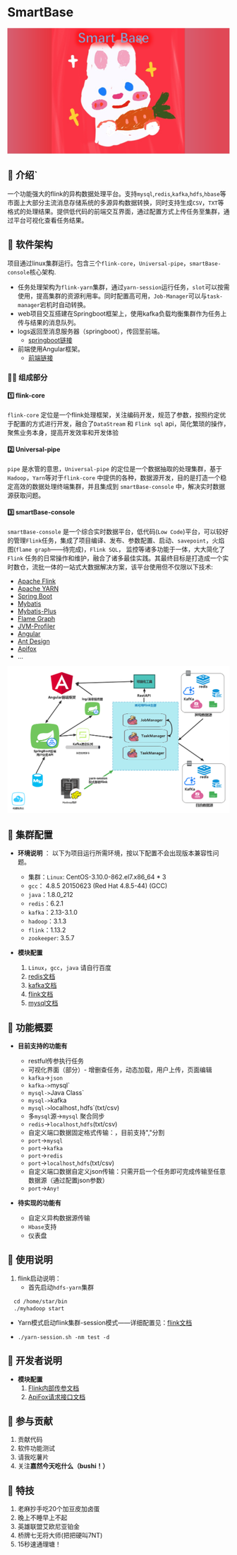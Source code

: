 # SmartBase

![logo](pics/logo1.png)
## 🚀 介绍`
一个功能强大的flink的异构数据处理平台。支持`mysql`,`redis`,`kafka`,`hdfs`,`hbase`等市面上大部分主流消息存储系统的多源异构数据转换，同时支持生成`CSV`，`TXT`等格式的处理结果。提供低代码的前端交互界面，通过配置方式上传任务至集群，通过平台可视化查看任务结果。

## 🍗 软件架构
项目通过linux集群运行。包含三个`flink-core`，`Universal-pipe`，`smartBase-console`核心架构.
- 任务处理架构为`flink-yarn`集群，通过`yarn-session`运行任务，`slot`可以按需使用，提高集群的资源利用率。同时配置高可用，`Job-Manager`可以与`task-manager`宕机时自动转换。
- web项目交互搭建在Springboot框架上，使用kafka负载均衡集群作为任务上传与结果的消息队列。
- logs返回至消息服务器（springboot），传回至前端。
    - [springboot链接](https://gitee.com/StarGrys/smart-base)
- 前端使用Angular框架。
    - [前端链接](https://gitee.com/det0cte/smart-base-web-dashborad)


### 🏳‍🌈 组成部分

#### 1️⃣ flink-core

`flink-core` 定位是一个flink处理框架，关注编码开发，规范了参数，按照约定优于配置的方式进行开发，融合了`DataStream` 和 `Flink sql` api，简化繁琐的操作，聚焦业务本身，提高开发效率和开发体验

#### 2️⃣ Universal-pipe

`pipe` 是水管的意思，`Universal-pipe` 的定位是一个数据抽取的处理集群，基于 `Hadoop`，`Yarn`等对于`flink-core` 中提供的各种，数据源开发，目的是打造一个稳定高效的数据处理终端集群，并且集成到 `smartBase-console` 中，解决实时数据源获取问题。

#### 3️⃣ smartBase-console

`smartBase-console` 是一个综合实时数据平台，低代码(`Low Code`)平台，可以较好的管理`Flink`任务，集成了项目编译、发布、参数配置、启动、`savepoint`，火焰图(`flame graph`——待完成)，`Flink SQL`， 监控等诸多功能于一体，大大简化了 `Flink` 任务的日常操作和维护，融合了诸多最佳实践。其最终目标是打造成一个实时数仓，流批一体的一站式大数据解决方案，该平台使用但不仅限以下技术:

* [Apache Flink](http://flink.apache.org)
* [Apache YARN](http://hadoop.apache.org)
* [Spring Boot](https://spring.io/projects/spring-boot/)
* [Mybatis](http://www.mybatis.org)
* [Mybatis-Plus](http://mp.baomidou.com)
* [Flame Graph](http://www.brendangregg.com/FlameGraphs)
* [JVM-Profiler](https://github.com/uber-common/jvm-profiler)
* [Angular](https://angular.cn/)
* [Ant Design](https://antd.com/)
* [Apifox](https://gitee.com/apifox/)
* ...

![项目总体架构](pics/MetaFlink2.png)


## 🍪 集群配置
-  **环境说明** ： 以下为项目运行所需环境，按以下配置不会出现版本兼容性问题。
    - 集群：`Linux`: CentOS-3.10.0-862.el7.x86_64 * 3
    - `gcc`： 4.8.5 20150623 (Red Hat 4.8.5-44) (GCC) 
    - `java`：1.8.0_212
    - `redis`：6.2.1
    - `kafka`：2.13-3.1.0
    - `hadoop`：3.1.3
    - `flink`：1.13.2
    - `zookeeper`: 3.5.7
    
-  **模块配置** 
    1.  `Linux`，`gcc`，`java` 请自行百度
    2.  [redis文档](docs/redis.md)
    3.  [kafka文档](docs/kafka.md)
    4.  [flink文档](docs/flink.md)
    5.  [mysql文档](docs/mysql.md)


## 🍦 功能概要
-  **目前支持的功能有**
    - restful传参执行任务
    - 可视化界面（部分）- 增删查任务，动态加载，用户上传，页面编辑
    - `kafka`->`json`
    - `kafka->`mysql`
    - `mysql->`Java Class`
    - `mysql->`kafka
    - `mysql->`localhost`,`hdfs`(txt/csv) 
    - 多`mysql`源->`mysql` 聚合同步
    - `redis`->`localhost`,`hdfs`(txt/csv)
    - 自定义端口数据固定格式传输：，目前支持","分割
    - `port`->`mysql`
    - `port`->`kafka`
    - `port`->`redis`
    - `port`->`localhost`,`hdfs`(txt/csv)
    - 自定义端口数据自定义json传输：只需开启一个任务即可完成传输至任意数据源（通过配置json参数）
    - `port`->`Any!`

- **待实现的功能有**
    - 自定义异构数据源传输
    - `Hbase`支持
    - 仪表盘


## 🍟 使用说明
1.  flink启动说明：
    - 首先启动`hdfs-yarn`集群

```
  cd /home/star/bin
  ./myhadoop start
```

- Yarn模式启动flink集群-session模式——详细配置见：[flink文档](docs/flink.md)

- ```
  ./yarn-session.sh -nm test -d
  ```


## 🍍 开发者说明
-  **模块配置** 
    1.  [Flink内部传参文档](docs/Parameter.md)
    1.  [ApiFox请求接口文档](docs/interfaceTest.md)


## 🍇 参与贡献

1. 贡献代码
2. 软件功能测试
3. 请我吃薯片
4. 关注**嘉然今天吃什么（bushi！）**

 

## 🔪 特技

1.  老麻抄手吃20个加豆皮加卤蛋
2.  晚上不睡早上不起
3.  英雄联盟艾欧尼亚铂金
4.  桥牌七无将大师(把把硬叫7NT)
5.  15秒速通理塘！